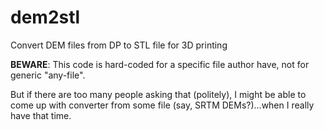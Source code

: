 dem2stl
=======

Convert DEM files from DP to STL file for 3D printing

**BEWARE**: This code is hard-coded for a specific file author have, not for generic "any-file".

But if there are too many people asking that (politely),
I might be able to come up with converter from some file (say, SRTM DEMs?)...when I really have that time.
